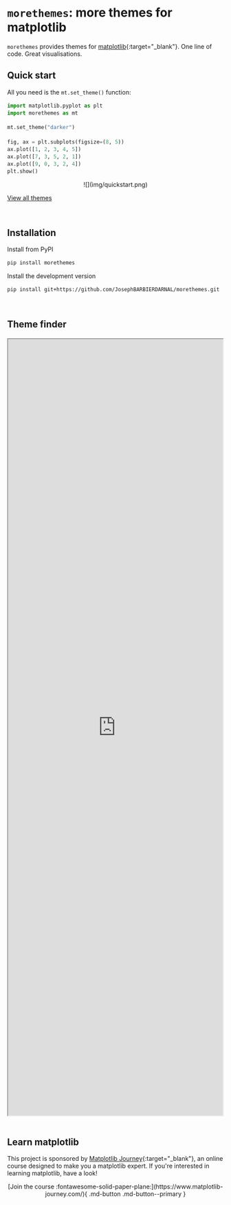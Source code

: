 # `morethemes`: more themes for matplotlib

`morethemes` provides themes for [matplotlib](https://matplotlib.org/){:target="\_blank"}. One line of code. Great visualisations.

## Quick start

All you need is the `mt.set_theme()` function:

```py
import matplotlib.pyplot as plt
import morethemes as mt

mt.set_theme("darker")

fig, ax = plt.subplots(figsize=(8, 5))
ax.plot([1, 2, 3, 4, 5])
ax.plot([7, 3, 5, 2, 1])
ax.plot([9, 0, 3, 2, 4])
plt.show()
```

<center>![](img/quickstart.png)</center>

[View all themes](./gallery.md)

<br>

## Installation

Install from PyPI

```bash
pip install morethemes
```

Install the development version

```bash
pip install git+https://github.com/JosephBARBIERDARNAL/morethemes.git
```

<br>

## Theme finder

<div style="width: 100%; display: flex; justify-content: center; margin-top: 20px;">
    <iframe
        title="Tool to find a color palette for a python chart"
        style="width: 120%; height: 1800px;"
        src="https://holtzy.github.io/dataviz-color-finder/"
    ></iframe>
</div>

<br>

## Learn matplotlib

This project is sponsored by [Matplotlib Journey](https://www.matplotlib-journey.com/){:target="\_blank"}, an online course designed to make you a matplotlib expert. If you're interested in learning matplotlib, have a look!

<center>[Join the course :fontawesome-solid-paper-plane:](https://www.matplotlib-journey.com/){ .md-button .md-button--primary  }</center>
